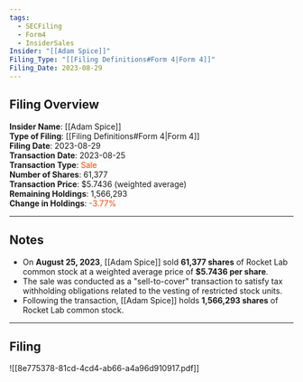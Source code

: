 ```yaml
---
tags:
  - SECFiling
  - Form4
  - InsiderSales
Insider: "[[Adam Spice]]"
Filing_Type: "[[Filing Definitions#Form 4|Form 4]]"
Filing_Date: 2023-08-29  
---
```

## Filing Overview

**Insider Name**: [[Adam Spice]]  
**Type of Filing**: [[Filing Definitions#Form 4|Form 4]]  
**Filing Date**: 2023-08-29  
**Transaction Date**: 2023-08-25  
**Transaction Type**: <span style="color:orangered">Sale</span>  
**Number of Shares**: 61,377  
**Transaction Price**: $5.7436 (weighted average)  
**Remaining Holdings**: 1,566,293  
**Change in Holdings**: <span style="color:orangered">-3.77%</span>  

---
## Notes

- On **August 25, 2023**, [[Adam Spice]] sold **61,377 shares** of Rocket Lab common stock at a weighted average price of **$5.7436 per share**.  
- The sale was conducted as a "sell-to-cover" transaction to satisfy tax withholding obligations related to the vesting of restricted stock units.  
- Following the transaction, [[Adam Spice]] holds **1,566,293 shares** of Rocket Lab common stock.  

---
## Filing

![[8e775378-81cd-4cd4-ab66-a4a96d910917.pdf]]
